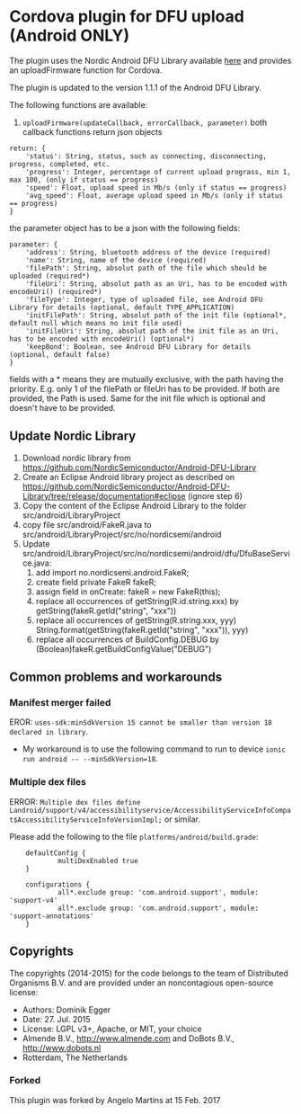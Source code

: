 # Cordova plugin for DFU upload (Android ONLY)

The plugin uses the Nordic Android DFU Library available [here](https://github.com/NordicSemiconductor/Android-DFU-Library) and provides an uploadFirmware function for Cordova.

The plugin is updated to the version 1.1.1 of the Android DFU Library.

The following functions are available:

1. `uploadFirmware(updateCallback, errorCallback, parameter)`
both callback functions return json objects
```
return: {
	'status': String, status, such as connecting, disconnecting, progress, completed, etc.
	'progress': Integer, percentage of current upload prograss, min 1, max 100, (only if status == progress)
	'speed': Float, upload speed in Mb/s (only if status == progress)
	'avg_speed': Float, average upload speed in Mb/s (only if status == progress)
}
```
the parameter object has to be a json with the following fields:
```
parameter: {
	'address': String, bluetooth address of the device (required)
	'name': String, name of the device (required)
	'filePath': String, absolut path of the file which should be uploaded (required*)
	'fileUri': String, absolut path as an Uri, has to be encoded with encodeUri() (required*)
	'fileType': Integer, type of uploaded file, see Android DFU Library for details (optional, default TYPE_APPLICATION)
	'initFilePath': String, absolut path of the init file (optional*, default null which means no init file used)
	'initFileUri': String, absolut path of the init file as an Uri, has to be encoded with encodeUri() (optional*)
	'keepBond': Boolean, see Android DFU Library for details (optional, default false)
}
```
fields with a * means they are mutually exclusive, with the path having the priority. E.g. only 1 of the filePath or fileUri
has to be provided. If both are provided, the Path is used.
Same for the init file which is optional and doesn't have to be provided.

## Update Nordic Library
1. Download nordic library from https://github.com/NordicSemiconductor/Android-DFU-Library
2. Create an Eclipse Android library project as described on https://github.com/NordicSemiconductor/Android-DFU-Library/tree/release/documentation#eclipse (ignore step 6)
3. Copy the content of the Eclipse Android Library to the folder src/android/LibraryProject
4. copy file src/android/FakeR.java to src/android/LibraryProject/src/no/nordicsemi/android
5. Update src/android/LibraryProject/src/no/nordicsemi/android/dfu/DfuBaseService.java:
	1. add import no.nordicsemi.android.FakeR;
	2. create field
		private FakeR fakeR;
	3. assign field in onCreate:
		fakeR = new FakeR(this);
	4. replace all occurrences of getString(R.id.string.xxx) by
		getString(fakeR.getId("string", "xxx"))
	5. replace all occurrences of getString(R.string.xxx, yyy)
		String.format(getString(fakeR.getId("string", "xxx")), yyy)
	6. replace all occurrences of BuildConfig.DEBUG by
		(Boolean)fakeR.getBuildConfigValue("DEBUG")


## Common problems and workarounds

### Manifest merger failed
EROR: `uses-sdk:minSdkVersion 15 cannot be smaller than version 18 declared in library`.
* My workaround is to use the following command to run to device `ionic run android -- --minSdkVersion=18`.

### Multiple dex files
ERROR: `Multiple dex files define Landroid/support/v4/accessibilityservice/AccessibilityServiceInfoCompat$AccessibilityServiceInfoVersionImpl;` or similar.

Please add the following to the file `platforms/android/build.grade`:
```
	defaultConfig {
			multiDexEnabled true
	}

	configurations {
			all*.exclude group: 'com.android.support', module: 'support-v4'
			all*.exclude group: 'com.android.support', module: 'support-annotations'
	}
```


## Copyrights

The copyrights (2014-2015) for the code belongs to the team of Distributed Organisms B.V. and are provided under an noncontagious open-source license:

* Authors: Dominik Egger
* Date: 27. Jul. 2015
* License: LGPL v3+, Apache, or MIT, your choice
* Almende B.V., http://www.almende.com and DoBots B.V., http://www.dobots.nl
* Rotterdam, The Netherlands

### Forked

This plugin was forked by Angelo Martins at 15 Feb. 2017
